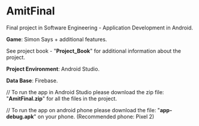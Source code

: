 # AmitFinal
Final project in Software Engineering - Application Development in Android.

**Game**: Simon Says + additional features.

See project book - "**Project_Book**" for additional information about the project.

**Project Environment**: Android Studio.

**Data Base**: Firebase.

// To run the app in Android Studio please download the zip file: "**AmitFinal.zip**" for all the files in the project.

// To run the app on android phone please download the file: "**app-debug.apk**" on your phone. (Recommended phone: Pixel 2)




